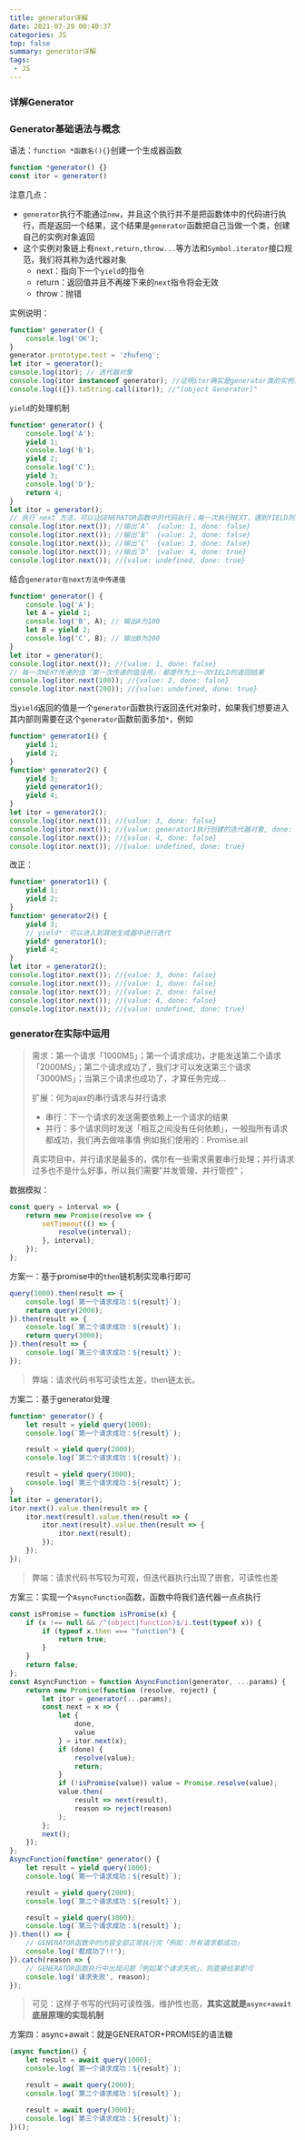 ```yaml
---
title: generator详解
date: 2021-07-29 00:40:37
categories: JS
top: false
summary: generator详解
tags: 
 - JS
---
```


### 详解Generator

### Generator基础语法与概念

语法：`function *函数名(){}`创建一个生成器函数

```js
function *generator() {}
const itor = generator()
```

注意几点：

* `generator`执行不能通过`new`，并且这个执行并不是把函数体中的代码进行执行，而是返回一个结果，这个结果是`generator`函数把自己当做一个类，创建自己的实例对象返回
* 这个实例对象链上有`next,return,throw...`等方法和`Symbol.iterator`接口规范，我们将其称为迭代器对象
  * next：指向下一个`yield`的指令
  * return：返回值并且不再接下来的`next`指令将会无效
  * throw：抛错

实例说明：

```js
function* generator() {
    console.log('OK');
}
generator.prototype.test = 'zhufeng';
let itor = generator();
console.log(itor); // 迭代器对象
console.log(itor instanceof generator); //证明itor确实是generator类的实例，true
console.log(({}).toString.call(itor)); //"[object Generator]" 
```

`yield`的处理机制

```js
function* generator() {
    console.log('A');
    yield 1;
    console.log('B');
    yield 2;
    console.log('C');
    yield 3;
    console.log('D');
    return 4;
}
let itor = generator();
// 执行`next`方法，可以让GENERATOR函数中的代码执行；每一次执行NEXT，遇到YIELD则结束，返回结果是具备done && value的对象，并且value的值就是yield后面的值
console.log(itor.next()); //输出’A‘  {value: 1, done: false}
console.log(itor.next()); //输出’B‘  {value: 2, done: false}
console.log(itor.next()); //输出’C‘  {value: 3, done: false}
console.log(itor.next()); //输出’D‘  {value: 4, done: true}
console.log(itor.next()); //{value: undefined, done: true} 
```

结合`generator在next方法中传递值`

```js
function* generator() {
    console.log('A');
    let A = yield 1;
    console.log('B', A); // 输出A为100
    let B = yield 2;
    console.log('C', B); // 输出B为200
}
let itor = generator();
console.log(itor.next()); //{value: 1, done: false}
// 每一次NEXT传递的值「第一次传递的值没用」：都是作为上一次YIELD的返回结果
console.log(itor.next(100)); //{value: 2, done: false}
console.log(itor.next(200)); //{value: undefined, done: true} 
```

当`yield`返回的值是一个`generator`函数执行返回迭代对象时，如果我们想要进入其内部则需要在这个`generator`函数前面多加`*`，例如

```js
function* generator1() {
    yield 1;
    yield 2;
}
function* generator2() {
    yield 3;
    yield generator1();
    yield 4;
}
let itor = generator2();
console.log(itor.next()); //{value: 3, done: false} 
console.log(itor.next()); //{value: generator1执行创建的迭代器对象, done: false} 
console.log(itor.next()); //{value: 4, done: false} 
console.log(itor.next()); //{value: undefined, done: true}
```

改正：

```js
function* generator1() {
    yield 1;
    yield 2;
}
function* generator2() {
    yield 3;
    // yield*：可以进入到其他生成器中进行迭代
    yield* generator1();
    yield 4;
}
let itor = generator2();
console.log(itor.next()); //{value: 3, done: false} 
console.log(itor.next()); //{value: 1, done: false} 
console.log(itor.next()); //{value: 2, done: false} 
console.log(itor.next()); //{value: 4, done: false} 
console.log(itor.next()); //{value: undefined, done: true}
```

### generator在实际中运用

> 需求：第一个请求「1000MS」；第一个请求成功，才能发送第二个请求「2000MS」；第二个请求成功了，我们才可以发送第三个请求「3000MS」；当第三个请求也成功了，才算任务完成...
>
> 扩展：何为ajax的串行请求与并行请求
>
> * 串行：下一个请求的发送需要依赖上一个请求的结果
> * 并行：多个请求同时发送「相互之间没有任何依赖」，一般指所有请求都成功，我们再去做啥事情 例如我们使用的：Promise.all
>
> 真实项目中，并行请求是最多的，偶尔有一些需求需要串行处理；并行请求过多也不是什么好事，所以我们需要”并发管理、并行管控“；

数据模拟：

```js
const query = interval => {
    return new Promise(resolve => {
        setTimeout(() => {
            resolve(interval);
        }, interval);
    });
};
```

方案一：基于promise中的`then`链机制实现串行即可

```js
query(1000).then(result => {
    console.log(`第一个请求成功：${result}`);
    return query(2000);
}).then(result => {
    console.log(`第二个请求成功：${result}`);
    return query(3000);
}).then(result => {
    console.log(`第三个请求成功：${result}`);
});
```

> 弊端：请求代码书写可读性太差，then链太长。

方案二：基于generator处理

```js
function* generator() {
    let result = yield query(1000);
    console.log(`第一个请求成功：${result}`);

    result = yield query(2000);
    console.log(`第二个请求成功：${result}`);

    result = yield query(3000);
    console.log(`第三个请求成功：${result}`);
}
let itor = generator();
itor.next().value.then(result => {
    itor.next(result).value.then(result => {
        itor.next(result).value.then(result => {
            itor.next(result);
        });
    });
});
```

> 弊端：请求代码书写较为可观，但迭代器执行出现了嵌套，可读性也差

方案三：实现一个`AsyncFunction`函数，函数中将我们迭代器一点点执行

```js
const isPromise = function isPromise(x) {
    if (x !== null && /^(object|function)$/i.test(typeof x)) {
        if (typeof x.then === "function") {
            return true;
        }
    }
    return false;
};
const AsyncFunction = function AsyncFunction(generator, ...params) {
    return new Promise(function (resolve, reject) {
        let itor = generator(...params);
        const next = x => {
            let {
                done,
                value
            } = itor.next(x);
            if (done) {
                resolve(value);
                return;
            }
            if (!isPromise(value)) value = Promise.resolve(value);
            value.then(
                result => next(result),
                reason => reject(reason)
            );
        };
        next();
    });
};
AsyncFunction(function* generator() {
    let result = yield query(1000);
    console.log(`第一个请求成功：${result}`);

    result = yield query(2000);
    console.log(`第二个请求成功：${result}`);

    result = yield query(3000);
    console.log(`第三个请求成功：${result}`);
}).then(() => {
    // GENERATOR函数中的内容全部正常执行完「例如：所有请求都成功」
    console.log('都成功了!!');
}).catch(reason => {
    // GENERATOR函数执行中出现问题「例如某个请求失败」，则直接结束即可
    console.log('请求失败', reason);
});
```

> 可见：这样子书写的代码可读性强，维护性也高，**其实这就是`async+await`底层原理的实现机制**

方案四：async+await：就是GENERATOR+PROMISE的语法糖

```js
(async function() {
    let result = await query(1000);
    console.log(`第一个请求成功：${result}`);

    result = await query(2000);
    console.log(`第二个请求成功：${result}`);

    result = await query(3000);
    console.log(`第三个请求成功：${result}`);
})();
```

